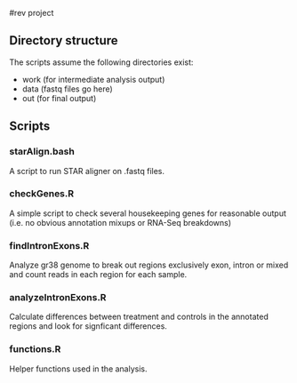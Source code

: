 
#rev project

## Directory structure
The scripts assume the following directories exist:
* work (for intermediate analysis output)
* data (fastq files go here)
* out (for final output)

## Scripts
### starAlign.bash
A script to run STAR aligner on .fastq files.
### checkGenes.R
A simple script to check several housekeeping genes for reasonable output (i.e. no obvious annotation mixups or RNA-Seq breakdowns)
### findIntronExons.R
Analyze gr38 genome to break out regions exclusively exon, intron or mixed and count reads in each region for each sample.
### analyzeIntronExons.R
Calculate differences between treatment and controls in the annotated regions and look for signficant differences.
### functions.R
Helper functions used in the analysis.
